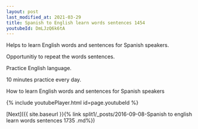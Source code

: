 ```yaml
---
layout: post
last_modified_at: 2021-03-29
title: Spanish to English learn words sentences 1454 
youtubeId: DmLJzQ6k6tA
---
```

 
 
Helps to learn English words and sentences for Spanish speakers.

Opportunitiy to repeat the words sentences. 

Practice English language. 
 
10 minutes practice every day. 
 
How to learn English words and sentences for Spanish speakers 
 
{% include youtubePlayer.html id=page.youtubeId %}
 
 
[Next]({{ site.baseurl }}{% link  split1/_posts/2016-09-08-Spanish to english learn words sentences 1735 .md%})
 
